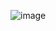 ![image](https://user-images.githubusercontent.com/81099796/128544443-3dd40a7c-0fbf-4eb1-a33f-e2117a5f219d.png)

